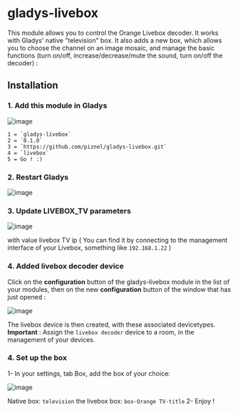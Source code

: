 # gladys-livebox
This module allows you to control the Orange Livebox decoder. It works with Gladys' native "television" box.
It also adds a new box, which allows you to choose the channel on an image mosaic, and manage the basic functions (turn on/off, increase/decrease/mute the sound, turn on/off the decoder) :

## Installation

### 1. Add this module in Gladys
 
![image](https://user-images.githubusercontent.com/25089531/48671586-e81a6d80-eb2a-11e8-9450-5c5d8ca43329.png)
	
	1 = `gladys-livebox`
	2 = `0.1.0`
	3 = `https://github.com/piznel/gladys-livebox.git`
	4 = `livebox`
	5 = Go ! :)
	
### 2. Restart Gladys

![image](https://user-images.githubusercontent.com/25089531/48671552-3d09b400-eb2a-11e8-9ec1-2e683253f71c.png)

### 3. Update LIVEBOX_TV parameters
 
 ![image](https://user-images.githubusercontent.com/25089531/48671595-29128200-eb2b-11e8-8c72-e31ec86c68a2.png)
 
 with value livebox TV ip ( You can find it by connecting to the management interface of your Livebox, something like `192.168.1.22` )

### 4. Added livebox decoder device
Click on the **configuration** button of the gladys-livebox module in the list of your modules, then on the new **configuration** button of the window that has just opened :

![image](https://user-images.githubusercontent.com/25089531/48671733-1c8f2900-eb2d-11e8-96ab-527f728cc60e.png)

The livebox device is then created, with these associated devicetypes.
**Important** : Assign the `livebox decoder` device to a room, in the management of your devices. 

### 4. Set up the box
1- In your settings, tab Box, add the box of your choice:
	
![image](https://user-images.githubusercontent.com/25089531/48671809-ea31fb80-eb2d-11e8-8127-58e06a7b83aa.png)

Native box: `television`
the livebox box: `box-Orange TV-title`
2- Enjoy !
